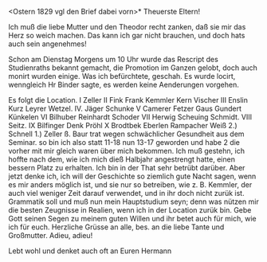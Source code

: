  <Ostern 1829 vgl den Brief dabei vorn>*
Theuerste Eltern!

Ich muß die liebe Mutter und den Theodor recht zanken, daß sie mir das Herz so weich machen. Das kann ich gar nicht brauchen, und doch hats auch sein angenehmes!

Schon am Dienstag Morgens um 10 Uhr wurde das Rescript des Studienraths bekannt gemacht, die Promotion im Ganzen gelobt, doch auch monirt wurden einige. Was ich befürchtete, geschah. Es wurde locirt, wenngleich Hr Binder sagte, es werden keine Aenderungen vorgehen.

Es folgt die Location.
I Zeller
II Fink
 Frank
 Kemmler
 Kern
 Vischer
III Enslin
 Kurz
 Leyrer
 Wetzel.
IV. Jäger
 Schunke
V Camerer
 Fetzer
 Gaus
 Gundert
 Künkelen
VI Bilhuber
 Reinhardt
 Schoder
VII Herwig
 Scheuing
 Schmidt.
VIII Seitz.
IX Bilfinger
 Denk
 Pröhl
X Brodtbek
 Eberlen
 Rampacher
 Weiß 2.)
 Schnell 1.)
 Zeller ß.
 Baur trat wegen schwächlicher Gesundheit aus dem Seminar.
so bin ich also statt 11-18 nun 13-17 geworden und habe 2 die vorher mit mir gleich waren über mich bekommen. Ich muß gestehn, ich hoffte nach dem, wie ich mich dieß Halbjahr angestrengt hatte, einen bessern Platz zu erhalten. Ich bin in der That sehr betrübt darüber. Aber jetzt denke ich, ich will der Geschichte so ziemlich gute Nacht sagen, wenn es mir anders möglich ist, und sie nur so betreiben, wie z. B. Kemmler, der auch viel weniger Zeit darauf verwendet, und in ihr doch nicht zurük ist. Grammatik soll und muß nun mein Hauptstudium seyn; denn was nützen mir die besten Zeugnisse in Realien, wenn ich in der Location zurük bin. Gebe Gott seinen Segen zu meinem guten Willen und ihr betet auch für mich, wie ich für euch. 
Herzliche Grüsse an alle, bes. an die liebe Tante und Großmutter. Adieu, adieu!

 Lebt wohl und denket auch oft an Euren
 Hermann
